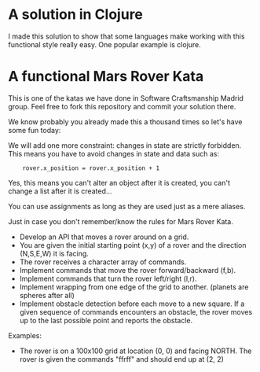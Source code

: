 # A solution in Clojure

I made this solution to show that some languages make working with this functional style really easy. One popular example is clojure.

A functional Mars Rover Kata
============================

This is one of the katas we have done in Software Craftsmanship Madrid group. Feel free to fork this repository and commit your solution there.

We know probably you already made this a thousand times so let's have some fun today:

We will add one more constraint: changes in state are strictly forbidden. This means you have to avoid changes in state and data such as:

        rover.x_position = rover.x_position + 1

Yes, this means you can't alter an object after it is created, you can't change a list after it is created...

You can use assignments as long as they are used just as a mere aliases.

Just in case you don't remember/know the rules for Mars Rover Kata.

 - Develop an API that moves a rover around on a grid.
 - You are given the initial starting point (x,y) of a rover and the direction (N,S,E,W) it is facing.
 - The rover receives a character array of commands.
 - Implement commands that move the rover forward/backward (f,b).
 - Implement commands that turn the rover left/right (l,r).
 - Implement wrapping from one edge of the grid to another. (planets are spheres after all)
 - Implement obstacle detection before each move to a new square. If a given sequence of commands encounters an obstacle, the rover moves up to the last possible point and reports the obstacle.

Examples:

 - The rover is on a 100x100 grid at location (0, 0) and facing NORTH. The rover is given the commands "ffrff" and should end up at (2, 2)
